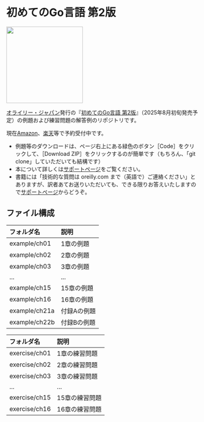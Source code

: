 # 初めてのGo言語 第2版

<img src="https://www.marlin-arms.com/jpn/arts/books-small/learning-go2.png?v=2" width="200px">

[オライリー・ジャパン](https://www.oreilly.co.jp/)発行の『[初めてのGo言語 第2版](https://www.marlin-arms.com/support/learning-go2/)』（2025年8月初旬発売予定）の例題および練習問題の解答例のリポジトリです。

現在[Amazon](https://amzn.to/43ZI1Bb)、[楽天](https://a.r10.to/hUp9qc)等で予約受付中です。

 - 例題等のダウンロードは、ページ右上にある緑色のボタン［Code］をクリックして、［Download ZIP］をクリックするのが簡単です（もちろん、「git clone」していただいても結構です）
 - 本について詳しくは[サポートページ](https://www.marlin-arms.com/support/learning-go2/)をご覧ください。
 - 書籍には「技術的な質問は oreilly.com まで（英語で）ご連絡ください」とありますが、訳者あてお送りいただいても、できる限りお答えいたしますので[サポートページ](https://www.marlin-arms.com/support/learning-go2/)からどうぞ。

## ファイル構成

|フォルダ名  |説明         |
|:--        |:--         |
|example/ch01       |1章の例題    |
|example/ch02       |2章の例題    |
|example/ch03       |3章の例題    |
|...        |...         |
|example/ch15       |15章の例題   |
|example/ch16       |16章の例題   |
|example/ch21a      |付録Aの例題   |
|example/ch22b      |付録Bの例題   |


|フォルダ名  |説明         |
|:--        |:--         |
|exercise/ch01       |1章の練習問題    |
|exercise/ch02       |2章の練習問題    |
|exercise/ch03       |3章の練習問題    |
|...        |...         |
|exercise/ch15       |15章の練習問題   |
|exercise/ch16       |16章の練習問題   |

<!--  |exercise/ch21a      |付録Aの練習問題   |
 |exercise/ch22b      |付録Bの練習問題   | -->





